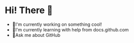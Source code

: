 
# Hi! There 👋

 - 🌈I'm currently working on something cool!
 - 🌿I'm currently learning with help from docs.github.com
 - 🤖Ask me about GitHub


